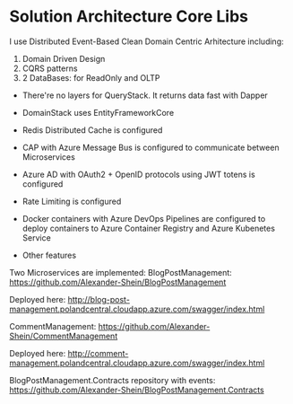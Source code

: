 # Solution Architecture Core Libs

I use Distributed Event-Based Clean Domain Centric Arhitecture including:
1) Domain Driven Design
2) CQRS patterns
3) 2 DataBases: for ReadOnly and OLTP 

- There're no layers for QueryStack. It returns data fast with Dapper

- DomainStack uses EntityFrameworkCore

- Redis Distributed Cache is configured

- CAP with Azure Message Bus is configured to communicate between Microservices

- Azure AD with OAuth2 + OpenID protocols using JWT totens is configured

- Rate Limiting is configured

- Docker containers with Azure DevOps Pipelines are configured to deploy containers to Azure Container Registry and Azure Kubenetes Service

- Other features


Two Microservices are implemented:
BlogPostManagement: https://github.com/Alexander-Shein/BlogPostManagement

Deployed here: http://blog-post-management.polandcentral.cloudapp.azure.com/swagger/index.html

CommentManagement: https://github.com/Alexander-Shein/CommentManagement

Deployed here: http://comment-management.polandcentral.cloudapp.azure.com/swagger/index.html

BlogPostManagement.Contracts repository with events: https://github.com/Alexander-Shein/BlogPostManagement.Contracts
